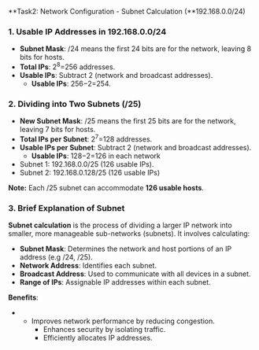 **Task2: Network Configuration - Subnet Calculation (**192.168.0.0/24)

### ****1\. Usable IP Addresses in 192.168.0.0/24****

- **Subnet Mask**: /24 means the first 24 bits are for the network, leaving 8 bits for hosts.
- **Total IPs**: 2<sup>8</sup>\=256 addresses.
- **Usable IPs**: Subtract 2 (network and broadcast addresses).
  - **Usable IPs**: 256−2=254.

### ****2\. Dividing into Two Subnets (/25)****

- **New Subnet Mask**: /25 means the first 25 bits are for the network, leaving 7 bits for hosts.
- **Total IPs per Subnet**: 2<sup>7</sup>\=128 addresses.
- **Usable IPs per Subnet**: Subtract 2 (network and broadcast addresses).
  - **Usable IPs**: 128−2=126 in each network
- Subnet 1: 192.168.0.0/25 (126 usable IPs).
- Subnet 2: 192.168.0.128/25 (126 usable IPs)

**Note:** Each /25 subnet can accommodate **126 usable hosts**.

### ****3\. Brief Explanation of Subnet****

**Subnet calculation** is the process of dividing a larger IP network into smaller, more manageable sub-networks (subnets). It involves calculating:

- **Subnet Mask**: Determines the network and host portions of an IP address (e.g /24, /25).
- **Network Address**: Identifies each subnet.
- **Broadcast Address**: Used to communicate with all devices in a subnet.
- **Range of IPs**: Assignable IP addresses within each subnet.

**Benefits**:

- - Improves network performance by reducing congestion.
    - Enhances security by isolating traffic.
    - Efficiently allocates IP addresses.